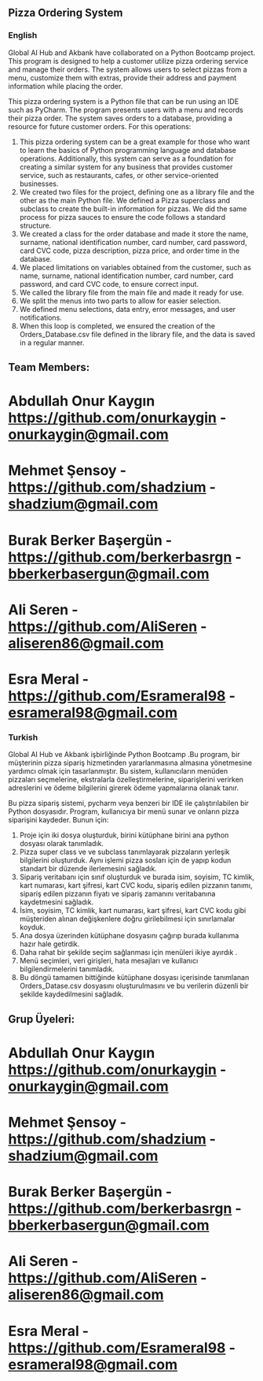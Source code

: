 ## Pizza Ordering System

### English

Global AI Hub and Akbank have collaborated on a Python Bootcamp project. This program is designed to help a customer utilize pizza ordering service and manage their orders. The system allows users to select pizzas from a menu, customize them with extras, provide their address and payment information while placing the order.

This pizza ordering system is a Python file that can be run using an IDE such as PyCharm. The program presents users with a menu and records their pizza order. The system saves orders to a database, providing a resource for future customer orders.
For this operations:
1. This pizza ordering system can be a great example for those who want to learn the basics of Python programming language and database operations. Additionally, this system can serve as a foundation for creating a similar system for any business that provides customer service, such as restaurants, cafes, or other service-oriented businesses.
2. We created two files for the project, defining one as a library file and the other as the main Python file.
We defined a Pizza superclass and subclass to create the built-in information for pizzas. We did the same process for pizza sauces to ensure the code follows a standard structure.
3. We created a class for the order database and made it store the name, surname, national identification number, card number, card password, card CVC code, pizza description, pizza price, and order time in the database.
4. We placed limitations on variables obtained from the customer, such as name, surname, national identification number, card number, card password, and card CVC code, to ensure correct input.
5. We called the library file from the main file and made it ready for use.
6. We split the menus into two parts to allow for easier selection.
7. We defined menu selections, data entry, error messages, and user notifications.
8. When this loop is completed, we ensured the creation of the Orders_Database.csv file defined in the library file, and the data is saved in a regular manner.

## Team Members: 
# Abdullah Onur Kaygın https://github.com/onurkaygin - onurkaygin@gmail.com
# Mehmet Şensoy - https://github.com/shadzium - shadzium@gmail.com
# Burak Berker Başergün - https://github.com/berkerbasrgn - bberkerbasergun@gmail.com
# Ali Seren - https://github.com/AliSeren - aliseren86@gmail.com
# Esra Meral - https://github.com/Esrameral98 - esrameral98@gmail.com

### Turkish

Global AI Hub ve Akbank işbirliğinde Python Bootcamp .Bu program, bir müşterinin pizza sipariş hizmetinden yararlanmasına almasına 
yönetmesine yardımcı olmak için tasarlanmıştır. Bu sistem, kullanıcıların menüden pizzaları seçmelerine, ekstralarla özelleştirmelerine, siparişlerini verirken adreslerini ve ödeme bilgilerini girerek ödeme yapmalarına olanak tanır.

Bu pizza sipariş sistemi, pycharm veya benzeri bir IDE ile çalıştırılabilen bir Python dosyasıdır.
Program, kullanıcıya bir menü sunar ve onların pizza siparişini kaydeder.
Bunun için:
1. Proje için iki dosya oluşturduk, birini kütüphane birini ana python dosyası olarak tanımladık.
2. Pizza super class ve ve subclass tanımlayarak pizzaların yerleşik bilgilerini oluşturduk. Aynı işlemi pizza sosları için de yapıp kodun standart bir düzende ilerlemesini sağladık.
3. Sipariş veritabanı için sınıf oluşturduk ve burada isim, soyisim, TC kimlik, kart numarası, kart şifresi, kart CVC kodu, sipariş edilen pizzanın tanımı, sipariş edilen pizzanın fiyatı ve sipariş zamanını veritabanına kaydetmesini sağladık.
4. İsim, soyisim, TC kimlik, kart numarası, kart şifresi, kart CVC kodu gibi müşteriden alınan değişkenlere doğru girilebilmesi için sınırlamalar koyduk.
5. Ana dosya üzerinden kütüphane dosyasını çağırıp burada kullanıma hazır hale getirdik.
6. Daha rahat bir şekilde seçim sağlanması için menüleri ikiye ayırdık .
7. Menü seçimleri, veri girişleri, hata mesajları ve kullanıcı bilgilendirmelerini tanımladık.
8. Bu döngü tamamen bittiğinde kütüphane dosyası içerisinde tanımlanan Orders_Datase.csv dosyasını oluşturulmasını ve bu verilerin düzenli bir şekilde kaydedilmesini sağladık.

## Grup Üyeleri:
# Abdullah Onur Kaygın https://github.com/onurkaygin - onurkaygin@gmail.com
# Mehmet Şensoy - https://github.com/shadzium - shadzium@gmail.com
# Burak Berker Başergün - https://github.com/berkerbasrgn - bberkerbasergun@gmail.com
# Ali Seren - https://github.com/AliSeren - aliseren86@gmail.com
# Esra Meral - https://github.com/Esrameral98 - esrameral98@gmail.com
 
